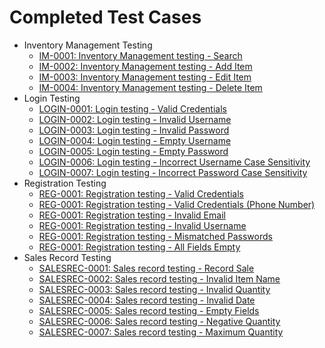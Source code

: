 # Completed Test Cases

 * Inventory Management Testing
   * [IM-0001: Inventory Management testing - Search](<./Inventory Management Testing/IM-0001_inventory_management_testing_search.md>)
   * [IM-0002: Inventory Management testing - Add Item](<./Inventory Management Testing/IM-0002_inventory_management_testing_add_item.md>)
   * [IM-0003: Inventory Management testing - Edit Item](<./Inventory Management Testing/IM-0003_inventory_management_testing_edit_item.md>)
   * [IM-0004: Inventory Management testing - Delete Item](<./Inventory Management Testing/IM-0004_inventory_management_testing_delete_item.md>)
 * Login Testing
   * [LOGIN-0001: Login testing - Valid Credentials](<./Login Testing/LOGIN-0001_login_testing_valid_credentials.md>)
   * [LOGIN-0002: Login testing - Invalid Username](<./Login Testing/LOGIN-0002_login_testing_invalid_username.md>)
   * [LOGIN-0003: Login testing - Invalid Password](<./Login Testing/LOGIN-0003_login_testing_invalid_password.md>)
   * [LOGIN-0004: Login testing - Empty Username](<./Login Testing/LOGIN-0004_login_testing_empty_username.md>)
   * [LOGIN-0005: Login testing - Empty Password](<./Login Testing/LOGIN-0005_login_testing_empty_password.md>)
   * [LOGIN-0006: Login testing - Incorrect Username Case Sensitivity](<./Login Testing/LOGIN-0006_login_testing_username_case_sensitivity.md>)
   * [LOGIN-0007: Login testing - Incorrect Password Case Sensitivity](<./Login Testing/LOGIN-0007_login_testing_password_case_sensitivity.md>)
 * Registration Testing
   * [REG-0001: Registration testing - Valid Credentials](<./Registration Testing/REG-0001_registration_testing_valid_credentials.md>)
   * [REG-0001: Registration testing - Valid Credentials (Phone Number)](<./Registration Testing/REG-0002_registration_testing_valid_credentials.md>)
   * [REG-0001: Registration testing - Invalid Email](<./Registration Testing/REG-0003_registration_testing_invalid_email.md>)
   * [REG-0001: Registration testing - Invalid Username](<./Registration Testing/REG-0004_registration_testing_invalid_username.md>)
   * [REG-0001: Registration testing - Mismatched Passwords](<./Registration Testing/REG-0005_registration_testing_mismatched_password.md>)
   * [REG-0001: Registration testing - All Fields Empty](<./Registration Testing/REG-0006_registration_testing_all_fields_empty.md>)
* Sales Record Testing
   * [SALESREC-0001: Sales record testing - Record Sale](<./Sales Record Testing/SALESREC-0001_sales_record_testing_record_sale.md>)
   * [SALESREC-0002: Sales record testing - Invalid Item Name](<./Sales Record Testing/SALESREC-0002_sales_record_testing_invalid_name.md>)
   * [SALESREC-0003: Sales record testing - Invalid Quantity](<./Sales Record Testing/SALESREC-0003_sales_record_testing_invalid_quantity.md>)
   * [SALESREC-0004: Sales record testing - Invalid Date](<./Sales Record Testing/SALESREC-0004_sales_record_testing_invalid_date.md>)
   * [SALESREC-0005: Sales record testing - Empty Fields](<./Sales Record Testing/SALESREC-0005_sales_record_testing_empty_fields.md>)
   * [SALESREC-0006: Sales record testing - Negative Quantity](<./Sales Record Testing/SALESREC-0006_sales_record_testing_negative_quantity.md>)
   * [SALESREC-0007: Sales record testing - Maximum Quantity](<./Sales Record Testing/SALESREC-0007_sales_record_testing_maximum_quantity.md>)
   
